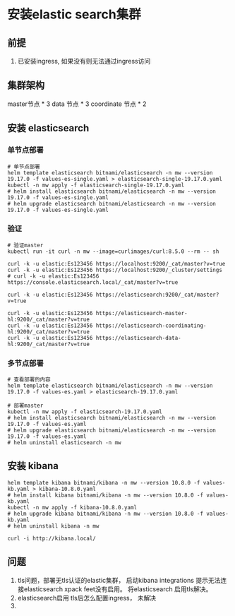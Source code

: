 # 安装elastic search集群
## 前提
1. 已安装ingress, 如果没有则无法通过ingress访问
## 集群架构
master节点 * 3
data 节点 * 3
coordinate 节点 * 2

## 安装 elasticsearch

### 单节点部署
```shell
# 单节点部署
helm template elasticsearch bitnami/elasticsearch -n mw --version 19.17.0 -f values-es-single.yaml > elasticsearch-single-19.17.0.yaml
kubectl -n mw apply -f elasticsearch-single-19.17.0.yaml
# helm install elasticsearch bitnami/elasticsearch -n mw --version 19.17.0 -f values-es-single.yaml
# helm upgrade elasticsearch bitnami/elasticsearch -n mw --version 19.17.0 -f values-es-single.yaml
```

### 验证
```shell
# 验证master
kubectl run -it curl -n mw --image=curlimages/curl:8.5.0 --rm -- sh

curl -k -u elastic:Es123456 https://localhost:9200/_cat/master?v=true
curl -k -u elastic:Es123456 https://localhost:9200/_cluster/settings
# curl -k -u elastic:Es123456 https://console.elasticsearch.local/_cat/master?v=true

curl -k -u elastic:Es123456 https://elasticsearch:9200/_cat/master?v=true

curl -k -u elastic:Es123456 https://elasticsearch-master-hl:9200/_cat/master?v=true
curl -k -u elastic:Es123456 https://elasticsearch-coordinating-hl:9200/_cat/master?v=true
curl -k -u elastic:Es123456 https://elasticsearch-data-hl:9200/_cat/master?v=true
```

### 多节点部署
```shell
# 查看部署的内容
helm template elasticsearch bitnami/elasticsearch -n mw --version 19.17.0 -f values-es.yaml > elasticsearch-19.17.0.yaml

# 部署master
kubectl -n mw apply -f elasticsearch-19.17.0.yaml
# helm install elasticsearch bitnami/elasticsearch -n mw --version 19.17.0 -f values-es.yaml
# helm upgrade elasticsearch bitnami/elasticsearch -n mw --version 19.17.0 -f values-es.yaml
# helm uninstall elasticsearch -n mw
```


## 安装 kibana
```shell
helm template kibana bitnami/kibana -n mw --version 10.8.0 -f values-kb.yaml > kibana-10.8.0.yaml
# helm install kibana bitnami/kibana -n mw --version 10.8.0 -f values-kb.yaml
kubectl -n mw apply -f kibana-10.8.0.yaml
# helm upgrade kibana bitnami/kibana -n mw --version 10.8.0 -f values-kb.yaml
# helm uninstall kibana -n mw 

curl -i http://kibana.local/

```

## 问题
1. tls问题，部署无tls认证的elastic集群， 启动kibana integrations 提示无法连接elasticsearch xpack feet没有启用。 将elasticsearch 启用tls解决。
2. elasticsearch启用 tls后怎么配置ingress， 未解决
3. 